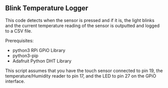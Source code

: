 ## Blink Temperature Logger
This code detects when the sensor is pressed and if it is, the light blinks and the current temperature reading of the sensor is outputted and logged to a CSV file.

Prerequisites:

 - python3 RPi GPiO Library
 - python3-pip
 - Adafruit Python DHT Library

This script assumes that you have the touch sensor connected to pin 19, the temperature/Humidity reader to pin 17, and the LED to pin 27 on the GPiO interface.

